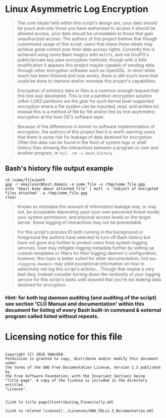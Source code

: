 # Linux Asymmetric Log Encryption

 > The core ideals held within this script's design are; your data should be
 yours and only those you have authorized to access it should be allowed access,
 your data should be unreadable to those that gain unauthorized access. The
 authors of this project believe that though customized usage of this script,
 users that share these ideals may achieve great control over their data access
 rights. Currently this is achieved using some Bash magics with `mkfifo`, and
 via GnuPG's public/private key pare encryption methods; though with a little
 modification it appears this project maybe capable of sending data through
 other encryption software such as OpenSSL. In short while much has been
 finished and now works, there is still much more that could be done to improve
 and/or increase this project's capabilities.

 > Encryption of arbitrary data or files is a common enough request that this
 tool was developed. This is not a partition encryption solution (often LUKS
 partitions are the *goto* for such Kernel level supported encryption where a
 file system can be mounted, read, and written to) instead this is a method of
 file by file and/or line by line asymmetric encryption at the host OS's
 software layer.

 > Because of the differences in kernel vs software implementation of
 encryption, the authors of this project feel it is worth warning users that
 there is some risk for leakage of data destined for encryption. Often this
 data can be found in the form of system logs or shell history files showing
 the interactions between a program or user and another program, ie
 `tail -n4 ~/.bash_history`

## Bash's history file output example

```
cd /some/file/path
gpg -r emailuser@host.domain -e some_file -o /tmp/some_file.gpg
echo 'Email body about attached file' | mutt -s 'Subject of encrypted files attached' -a /tmp/some_file.gpg
clear
```

 > Known as metadata this amount of information leakage may, or may not, be
 acceptable depending upon your own perceived threat modal, your system
 permission, and physical access levels on the target server. Some logging of
 interactions may not be preventable.

 > For this script's process ID both running in the background or foreground
 the authors have selected to turn off Bash history but have not gone any
 further to protect users from system logging services. User may mitigate
 logging metadata further by setting up custom templates or filters for their
 logging daemon's configuration, however, this topic is better suited for other
 documentation; hint `man <logging-daemon>` may yield exceptional information
 on how to selectively not log this script's actions... Though that maybe a
 very bad idea, instead consider turning down the verbosity of your logging
 service for this script's tasks until assured that you're not leaking data
 destined for encryption.

### Hint: for both log daemon auditing (and auditing of the script) see section 'CLO Manual and documentation' within this document for listing of every Bash built-in command & external program called listed without repeats.

# Licensing notice for this file

 > ```
    Copyright (C) 2016 S0AndS0.
    Permission is granted to copy, distribute and/or modify this document under
    the terms of the GNU Free Documentation License, Version 1.3 published by
    the Free Software Foundation; with the Invariant Sections being
    "Title page". A copy of the license is included in the directory entitled
    "License".
```

[Link to title page](Contributing_Financially.md)

[Link to related license](../Licenses/GNU_FDLv1.3_Documentation.md)
